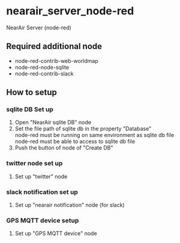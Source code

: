 # nearair_server_node-red

NearAir Server (node-red)

## Required additional node
- node-red-contrib-web-worldmap
- node-red-node-sqlite
- node-red-contrib-slack

## How to setup

### sqlite DB Set up
1. Open "NearAir sqlite DB" node
2. Set the file path of sqlite db in the property "Database"  
node-red must be running on same environment as sqlite db file  
node-red must be able to access to sqlite db file
3. Push the button of node of "Create DB"

### twitter node set up
1. Set up "twitter" node

### slack notification set up
1. Set up "nearair notification" node (for slack)

### GPS MQTT device setup
1. Set up "GPS MQTT device" node
